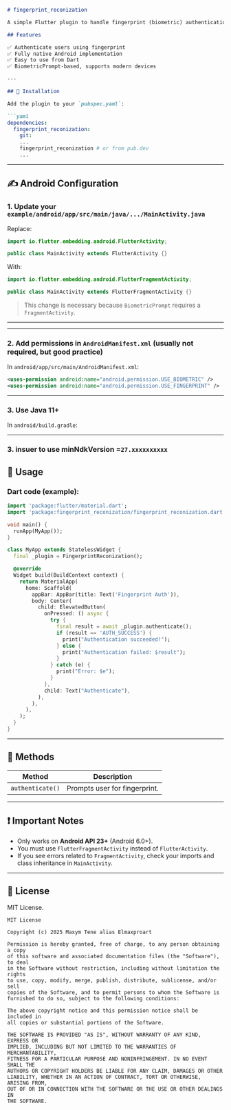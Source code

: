
````markdown
# fingerprint_reconization

A simple Flutter plugin to handle fingerprint (biometric) authentication using Android's `BiometricPrompt` API.

## Features

✅ Authenticate users using fingerprint  
✅ Fully native Android implementation  
✅ Easy to use from Dart  
✅ BiometricPrompt-based, supports modern devices

---

## 🔧 Installation

Add the plugin to your `pubspec.yaml`:

```yaml
dependencies:
  fingerprint_reconization:
    git:
    ...
    fingerprint_reconization # or from pub.dev
    ...
````

---

## ✍️ Android Configuration

### 1. Update your `example/android/app/src/main/java/.../MainActivity.java`

Replace:

```java
import io.flutter.embedding.android.FlutterActivity;

public class MainActivity extends FlutterActivity {}
```

With:

```java
import io.flutter.embedding.android.FlutterFragmentActivity;

public class MainActivity extends FlutterFragmentActivity {}
```

> This change is necessary because `BiometricPrompt` requires a `FragmentActivity`.

---


---

### 2. Add permissions in `AndroidManifest.xml` (usually not required, but good practice)

In `android/app/src/main/AndroidManifest.xml`:

```xml
<uses-permission android:name="android.permission.USE_BIOMETRIC" />
<uses-permission android:name="android.permission.USE_FINGERPRINT" />
```

---

### 3. Use Java 11+

In `android/build.gradle`:

---
### 3. insuer to use minNdkVersion =`27.xxxxxxxxxx`
## 📱 Usage

### Dart code (example):

```dart
import 'package:flutter/material.dart';
import 'package:fingerprint_reconization/fingerprint_reconization.dart';

void main() {
  runApp(MyApp());
}

class MyApp extends StatelessWidget {
  final _plugin = FingerprintReconization();

  @override
  Widget build(BuildContext context) {
    return MaterialApp(
      home: Scaffold(
        appBar: AppBar(title: Text('Fingerprint Auth')),
        body: Center(
          child: ElevatedButton(
            onPressed: () async {
              try {
                final result = await _plugin.authenticate();
                if (result == 'AUTH_SUCCESS') {
                  print("Authentication succeeded!");
                } else {
                  print("Authentication failed: $result");
                }
              } catch (e) {
                print("Error: $e");
              }
            },
            child: Text("Authenticate"),
          ),
        ),
      ),
    );
  }
}
```

---

## 🧪 Methods

| Method           | Description                   |
| ---------------- | ----------------------------- |
| `authenticate()` | Prompts user for fingerprint. |

---

## ❗ Important Notes

* Only works on **Android API 23+** (Android 6.0+).
* You must use `FlutterFragmentActivity` instead of `FlutterActivity`.
* If you see errors related to `FragmentActivity`, check your imports and class inheritance in `MainActivity`.

---

## 📄 License

MIT License.

```
MIT License

Copyright (c) 2025 Maxym Tene alias Elmaxproart

Permission is hereby granted, free of charge, to any person obtaining a copy
of this software and associated documentation files (the "Software"), to deal
in the Software without restriction, including without limitation the rights  
to use, copy, modify, merge, publish, distribute, sublicense, and/or sell     
copies of the Software, and to permit persons to whom the Software is         
furnished to do so, subject to the following conditions:                      

The above copyright notice and this permission notice shall be included in    
all copies or substantial portions of the Software.                           

THE SOFTWARE IS PROVIDED "AS IS", WITHOUT WARRANTY OF ANY KIND, EXPRESS OR    
IMPLIED, INCLUDING BUT NOT LIMITED TO THE WARRANTIES OF MERCHANTABILITY,      
FITNESS FOR A PARTICULAR PURPOSE AND NONINFRINGEMENT. IN NO EVENT SHALL THE   
AUTHORS OR COPYRIGHT HOLDERS BE LIABLE FOR ANY CLAIM, DAMAGES OR OTHER        
LIABILITY, WHETHER IN AN ACTION OF CONTRACT, TORT OR OTHERWISE, ARISING FROM, 
OUT OF OR IN CONNECTION WITH THE SOFTWARE OR THE USE OR OTHER DEALINGS IN     
THE SOFTWARE.
```


